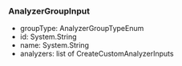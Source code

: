 ### AnalyzerGroupInput
- groupType: AnalyzerGroupTypeEnum
- id: System.String
- name: System.String
- analyzers: list of CreateCustomAnalyzerInputs
